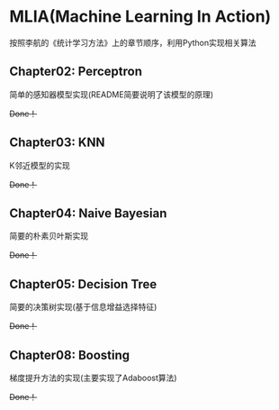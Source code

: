 # MLIA(Machine Learning In Action)
按照李航的《统计学习方法》上的章节顺序，利用Python实现相关算法

## Chapter02: Perceptron
简单的感知器模型实现(README简要说明了该模型的原理)

~~Done！~~

## Chapter03: KNN
K邻近模型的实现

~~Done！~~

## Chapter04: Naive Bayesian
简要的朴素贝叶斯实现

~~Done！~~

## Chapter05: Decision Tree
简要的决策树实现(基于信息增益选择特征)

~~Done！~~

## Chapter08: Boosting
梯度提升方法的实现(主要实现了Adaboost算法)

~~Done！~~